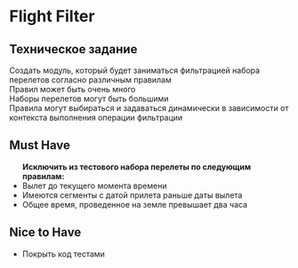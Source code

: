 <h1 dir="auto">Flight Filter</h1>
<h2 dir="auto"><a id="user-content-техническое-задание" class="anchor" aria-hidden="true" <svg class="octicon octicon-link" viewbox="0 0 16 16" version="1.1" width="16" height="16" aria-hidden="true"><path fill-rule="evenodd" d="M7.775 3.275a.75.75 0 001.06 1.06l1.25-1.25a2 2 0 112.83 2.83l-2.5 2.5a2 2 0 01-2.83 0 .75.75 0 00-1.06 1.06 3.5 3.5 0 004.95 0l2.5-2.5a3.5 3.5 0 00-4.95-4.95l-1.25 1.25zm-4.69 9.64a2 2 0 010-2.83l2.5-2.5a2 2 0 012.83 0 .75.75 0 001.06-1.06 3.5 3.5 0 00-4.95 0l-2.5 2.5a3.5 3.5 0 004.95 4.95l1.25-1.25a.75.75 0 00-1.06-1.06l-1.25 1.25a2 2 0 01-2.83 0z"></path></svg></a>Техническое задание</h2>
<p><span>Создать модуль, который будет заниматься фильтрацией набора перелетов согласно различным правилам </span><br />
<span>Правил может быть очень много</span><br />
<span>Наборы перелетов могут быть большими&nbsp;</span><br />
<span>Правила могут выбираться и задаваться динамически в зависимости от контекста выполнения операции фильтрации&nbsp;</span><br />

<h2 dir="auto">Must Have</h2>
<ul dir="auto">
<strong>Исключить из тестового набора перелеты по следующим правилам:</strong>
<li><g-emoji class="g-emoji" alias="white_check_mark" fallback-src="https://github.githubassets.com/images/icons/emoji/unicode/2705.png"></g-emoji>Вылет до текущего момента времени</li>
<li><g-emoji class="g-emoji" alias="white_check_mark" fallback-src="https://github.githubassets.com/images/icons/emoji/unicode/2705.png"></g-emoji>Имеются сегменты с датой прилета раньше даты вылета</li>
<li><g-emoji class="g-emoji" alias="white_check_mark" fallback-src="https://github.githubassets.com/images/icons/emoji/unicode/2705.png"></g-emoji>Общее время, проведенное на земле превышает два часа</li>

</ul>
<h2 dir="auto"><a id="user-content-nice-to-have" class="anchor" aria-hidden="true" <svg class="octicon octicon-link" viewbox="0 0 16 16" version="1.1" width="16" height="16" aria-hidden="true"><path fill-rule="evenodd" d="M7.775 3.275a.75.75 0 001.06 1.06l1.25-1.25a2 2 0 112.83 2.83l-2.5 2.5a2 2 0 01-2.83 0 .75.75 0 00-1.06 1.06 3.5 3.5 0 004.95 0l2.5-2.5a3.5 3.5 0 00-4.95-4.95l-1.25 1.25zm-4.69 9.64a2 2 0 010-2.83l2.5-2.5a2 2 0 012.83 0 .75.75 0 001.06-1.06 3.5 3.5 0 00-4.95 0l-2.5 2.5a3.5 3.5 0 004.95 4.95l1.25-1.25a.75.75 0 00-1.06-1.06l-1.25 1.25a2 2 0 01-2.83 0z"></path></svg></a>Nice to Have</h2>
<ul dir="auto">
<li><g-emoji class="g-emoji" alias="white_check_mark" fallback-src="https://github.githubassets.com/images/icons/emoji/unicode/2705.png"></g-emoji>Покрыть код тестами</li>
</ul>

